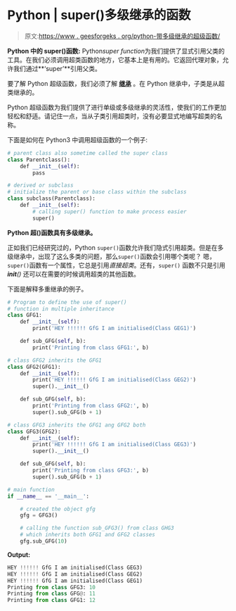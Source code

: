 # Python | super()多级继承的函数

> 原文:[https://www . geesforgeks . org/python-带多级继承的超级函数/](https://www.geeksforgeeks.org/python-super-function-with-multilevel-inheritance/)

**Python 中的 super()函数:**
Python*super function*为我们提供了显式引用父类的工具。在我们必须调用超类函数的地方，它基本上是有用的。它返回代理对象，允许我们通过**‘super’**引用父类。

要了解 Python 超级函数，我们必须了解 **[继承](https://www.geeksforgeeks.org/inheritance-in-python/)** 。在 Python 继承中，子类是从超类继承的。

Python 超级函数为我们提供了进行单级或多级继承的灵活性，使我们的工作更加轻松和舒适。请记住一点，当从子类引用超类时，没有必要显式地编写超类的名称。

下面是如何在 Python3 中调用超级函数的一个例子:

```py
# parent class also sometime called the super class
class Parentclass():
    def __init__(self):
        pass

# derived or subclass
# initialize the parent or base class within the subclass
class subclass(Parentclass):
    def __init__(self):
        # calling super() function to make process easier
        super()
```

**Python 超()函数具有多级继承。**

正如我们已经研究过的，Python `super()`函数允许我们隐式引用超类。但是在多级继承中，出现了这么多类的问题，那么`super()`函数会引用哪个类呢？
嗯，`super()`函数有一个属性，它总是引用*直接超类*。还有，`super()` 函数不只是引用 *__init__()* 还可以在需要的时候调用超类的其他函数。

下面是解释多重继承的例子。

```py
# Program to define the use of super()
# function in multiple inheritance
class GFG1:
    def __init__(self):
        print('HEY !!!!!! GfG I am initialised(Class GEG1)')

    def sub_GFG(self, b):
        print('Printing from class GFG1:', b)

# class GFG2 inherits the GFG1
class GFG2(GFG1):
    def __init__(self):
        print('HEY !!!!!! GfG I am initialised(Class GEG2)')
        super().__init__()

    def sub_GFG(self, b):
        print('Printing from class GFG2:', b)
        super().sub_GFG(b + 1)

# class GFG3 inherits the GFG1 ang GFG2 both
class GFG3(GFG2):
    def __init__(self):
        print('HEY !!!!!! GfG I am initialised(Class GEG3)')
        super().__init__()

    def sub_GFG(self, b):
        print('Printing from class GFG3:', b)
        super().sub_GFG(b + 1)

# main function
if __name__ == '__main__':

    # created the object gfg
    gfg = GFG3()

    # calling the function sub_GFG3() from class GHG3
    # which inherits both GFG1 and GFG2 classes
    gfg.sub_GFG(10)
```

**Output:**

```py
HEY !!!!!! GfG I am initialised(Class GEG3)
HEY !!!!!! GfG I am initialised(Class GEG2)
HEY !!!!!! GfG I am initialised(Class GEG1)
Printing from class GFG3: 10
Printing from class GFG@: 11
Printing from class GFG1: 12

```